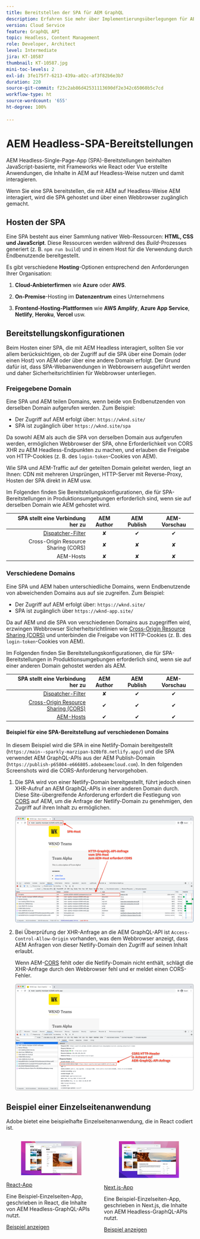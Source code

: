 ```yaml
---
title: Bereitstellen der SPA für AEM GraphQL
description: Erfahren Sie mehr über Implementierungsüberlegungen für AEM Headless-Single-Page-App (SPA)-Bereitstellungen.
version: Cloud Service
feature: GraphQL API
topic: Headless, Content Management
role: Developer, Architect
level: Intermediate
jira: KT-10587
thumbnail: KT-10587.jpg
mini-toc-levels: 2
exl-id: 3fe175f7-6213-439a-a02c-af3f82b6e3b7
duration: 220
source-git-commit: f23c2ab86d42531113690df2e342c65060b5c7cd
workflow-type: ht
source-wordcount: '655'
ht-degree: 100%

---
```


# AEM Headless-SPA-Bereitstellungen

AEM Headless-Single-Page-App (SPA)-Bereitstellungen beinhalten JavaScript-basierte, mit Frameworks wie React oder Vue erstellte Anwendungen, die Inhalte in AEM auf Headless-Weise nutzen und damit interagieren.

Wenn Sie eine SPA bereitstellen, die mit AEM auf Headless-Weise AEM interagiert, wird die SPA gehostet und über einen Webbrowser zugänglich gemacht.

## Hosten der SPA

Eine SPA besteht aus einer Sammlung nativer Web-Ressourcen: **HTML, CSS und JavaScript**. Diese Ressourcen werden während des _Build_-Prozesses generiert (z. B. `npm run build`) und in einem Host für die Verwendung durch Endbenutzende bereitgestellt.

Es gibt verschiedene **Hosting**-Optionen entsprechend den Anforderungen Ihrer Organisation:

1. **Cloud-Anbieterfirmen** wie **Azure** oder **AWS**.

2. **On-Premise**-Hosting im **Datenzentrum** eines Unternehmens

3. **Frontend-Hosting-Plattformen** wie **AWS Amplify**, **Azure App Service**, **Netlify**, **Heroku**, **Vercel** usw.

## Bereitstellungskonfigurationen

Beim Hosten einer SPA, die mit AEM Headless interagiert, sollten Sie vor allem berücksichtigen, ob der Zugriff auf die SPA über eine Domain (oder einen Host) von AEM oder über eine andere Domain erfolgt.  Der Grund dafür ist, dass SPA-Webanwendungen in Webbrowsern ausgeführt werden und daher Sicherheitsrichtlinien für Webbrowser unterliegen.

### Freigegebene Domain

Eine SPA und AEM teilen Domains, wenn beide von Endbenutzenden von derselben Domain aufgerufen werden. Zum Beispiel:

+ Der Zugriff auf AEM erfolgt über: `https://wknd.site/`
+ SPA ist zugänglich über `https://wknd.site/spa`

Da sowohl AEM als auch die SPA von derselben Domain aus aufgerufen werden, ermöglichen Webbrowser der SPA, ohne Erforderlichkeit von CORS XHR zu AEM Headless-Endpunkten zu machen, und erlauben die Freigabe von HTTP-Cookies (z. B. des `login-token`-Cookies von AEM).

Wie SPA und AEM-Traffic auf der geteilten Domain geleitet werden, liegt an Ihnen: CDN mit mehreren Ursprüngen, HTTP-Server mit Reverse-Proxy, Hosten der SPA direkt in AEM usw.

Im Folgenden finden Sie Bereitstellungskonfigurationen, die für SPA-Bereitstellungen in Produktionsumgebungen erforderlich sind, wenn sie auf derselben Domain wie AEM gehostet wird.

| SPA stellt eine Verbindung her zu | AEM Author | AEM Publish | AEM-Vorschau |
|---------------------------------------------------:|:----------:|:-----------:|:-----------:|
| [Dispatcher-Filter](./configurations/dispatcher-filters.md) | ✘ | ✔ | ✔ |
| Cross-Origin Resource Sharing (CORS) | ✘ | ✘ | ✘ |
| AEM-Hosts | ✘ | ✘ | ✘ |

### Verschiedene Domains

Eine SPA und AEM haben unterschiedliche Domains, wenn Endbenutzende von abweichenden Domains aus auf sie zugreifen. Zum Beispiel:

+ Der Zugriff auf AEM erfolgt über: `https://wknd.site/`
+ SPA ist zugänglich über `https://wknd-app.site/`

Da auf AEM und die SPA von verschiedenen Domains aus zugegriffen wird, erzwingen Webbrowser Sicherheitsrichtlinien wie [Cross-Origin Resource Sharing (CORS)](./configurations/cors.md) und unterbinden die Freigabe von HTTP-Cookies (z. B. des `login-token`-Cookies von AEM).

Im Folgenden finden Sie Bereitstellungskonfigurationen, die für SPA-Bereitstellungen in Produktionsumgebungen erforderlich sind, wenn sie auf einer anderen Domain gehostet werden als AEM.

| SPA stellt eine Verbindung her zu | AEM Author | AEM Publish | AEM-Vorschau |
|---------------------------------------------------:|:----------:|:-----------:|:-----------:|
| [Dispatcher-Filter](./configurations/dispatcher-filters.md) | ✘ | ✔ | ✔ |
| [Cross-Origin Resource Sharing (CORS)](./configurations/cors.md) | ✔ | ✔ | ✔ |
| [AEM-Hosts](./configurations/aem-hosts.md) | ✔ | ✔ | ✔ |

#### Beispiel für eine SPA-Bereitstellung auf verschiedenen Domains

In diesem Beispiel wird die SPA in eine Netlify-Domain bereitgestellt (`https://main--sparkly-marzipan-b20bf8.netlify.app/`) und die SPA verwendet AEM GraphQL-APIs aus der AEM Publish-Domain (`https://publish-p65804-e666805.adobeaemcloud.com`). In den folgenden Screenshots wird die CORS-Anforderung hervorgehoben.

1. Die SPA wird von einer Netlify-Domain bereitgestellt, führt jedoch einen XHR-Aufruf an AEM GraphQL-APIs in einer anderen Domain durch. Diese Site-übergreifende Anforderung erfordert die Festlegung von [CORS](./configurations/cors.md) auf AEM, um die Anfrage der Netlify-Domain zu genehmigen, den Zugriff auf ihren Inhalt zu ermöglichen.

   ![SPA-Anfrage aus SPA- und AEM-Hosts ](assets/spa/cors-requirement.png)

2. Bei Überprüfung der XHR-Anfrage an die AEM GraphQL-API ist `Access-Control-Allow-Origin` vorhanden, was dem Webbrowser anzeigt, dass AEM Anfragen von dieser Netlify-Domain den Zugriff auf seinen Inhalt erlaubt.

   Wenn AEM-[CORS](./configurations/cors.md) fehlt oder die Netlify-Domain nicht enthält, schlägt die XHR-Anfrage durch den Webbrowser fehl und er meldet einen CORS-Fehler.

   ![CORS-Antwortkopfzeile bei AEM GraphQL-API](assets/spa/cors-response-headers.png)

## Beispiel einer Einzelseitenanwendung

Adobe bietet eine beispielhafte Einzelseitenanwendung, die in React codiert ist.

<div class="columns is-multiline">
<!-- React app -->
<div class="column is-half-tablet is-half-desktop is-one-third-widescreen" aria-label="React app" tabindex="0">
   <div class="card">
       <div class="card-image">
           <figure class="image is-16by9">
               <a href="../example-apps/react-app.md" title="React-App" tabindex="-1">
                   <img class="is-bordered-r-small" src="../example-apps/assets/react-app/react-app-card.png" alt="React-App">
               </a>
           </figure>
       </div>
       <div class="card-content is-padded-small">
           <div class="content">
               <p class="headline is-size-6 has-text-weight-bold"><a href="../example-apps/react-app.md" title="React-App">React-App</a></p>
               <p class="is-size-6">Eine Beispiel-Einzelseiten-App, geschrieben in React, die Inhalte von AEM Headless-GraphQL-APIs nutzt.</p>
               <a href="../example-apps/react-app.md" class="spectrum-Button spectrum-Button--outline spectrum-Button--primary spectrum-Button--sizeM">
                   <span class="spectrum-Button-label has-no-wrap has-text-weight-bold">Beispiel anzeigen</span>
               </a>
           </div>
       </div>
   </div>
</div>
<!-- Next.js app -->
<div class="column is-half-tablet is-half-desktop is-one-third-widescreen" aria-label="Next.js app" tabindex="0">
   <div class="card">
       <div class="card-image">
           <figure class="image is-16by9">
               <a href="../example-apps/next-js.md" title="Next.js-App" tabindex="-1">
                   <img class="is-bordered-r-small" src="../example-apps/assets/next-js/next-js-card.png" alt="Next.js-App">
               </a>
           </figure>
       </div>
       <div class="card-content is-padded-small">
           <div class="content">
               <p class="headline is-size-6 has-text-weight-bold"><a href="../example-apps/next-js.md" title="Next.js-App">Next.js-App</a></p>
               <p class="is-size-6">Eine Beispiel-Einzelseiten-App, geschrieben in Next.js, die Inhalte von AEM Headless-GraphQL-APIs nutzt.</p>
               <a href="../example-apps/next-js.md" class="spectrum-Button spectrum-Button--outline spectrum-Button--primary spectrum-Button--sizeM">
                   <span class="spectrum-Button-label has-no-wrap has-text-weight-bold">Beispiel anzeigen</span>
               </a>
           </div>
       </div>
   </div>
</div>
</div>
